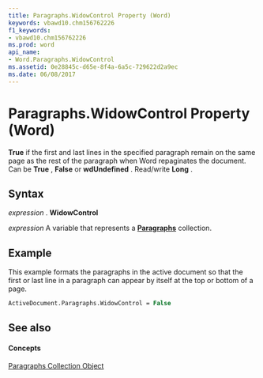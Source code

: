 ```yaml
---
title: Paragraphs.WidowControl Property (Word)
keywords: vbawd10.chm156762226
f1_keywords:
- vbawd10.chm156762226
ms.prod: word
api_name:
- Word.Paragraphs.WidowControl
ms.assetid: 0e28845c-d65e-8f4a-6a5c-729622d2a9ec
ms.date: 06/08/2017
---
```



# Paragraphs.WidowControl Property (Word)

 **True** if the first and last lines in the specified paragraph remain on the same page as the rest of the paragraph when Word repaginates the document. Can be **True** , **False** or **wdUndefined** . Read/write **Long** .


## Syntax

 _expression_ . **WidowControl**

 _expression_ A variable that represents a **[Paragraphs](Word.paragraphs.md)** collection.


## Example

This example formats the paragraphs in the active document so that the first or last line in a paragraph can appear by itself at the top or bottom of a page.


```vb
ActiveDocument.Paragraphs.WidowControl = False
```


## See also


#### Concepts


[Paragraphs Collection Object](Word.paragraphs.md)

